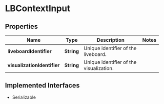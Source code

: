 

# LBContextInput


## Properties

| Name | Type | Description | Notes |
|------------ | ------------- | ------------- | -------------|
|**liveboardIdentifier** | **String** | Unique identifier of the liveboard. |  |
|**visualizationIdentifier** | **String** | Unique identifier of the visualization. |  |


## Implemented Interfaces

* Serializable


